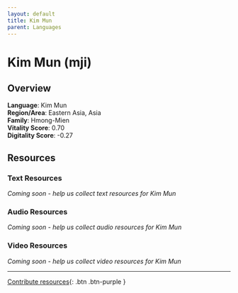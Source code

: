 ```yaml
---
layout: default
title: Kim Mun
parent: Languages
---
```


# Kim Mun (mji)

## Overview

**Language**: Kim Mun  
**Region/Area**: Eastern Asia, Asia  
**Family**: Hmong-Mien  
**Vitality Score**: 0.70  
**Digitality Score**: -0.27  

## Resources

### Text Resources
*Coming soon - help us collect text resources for Kim Mun*

### Audio Resources
*Coming soon - help us collect audio resources for Kim Mun*

### Video Resources
*Coming soon - help us collect video resources for Kim Mun*

---

[Contribute resources](https://fairtrain.github.io/){: .btn .btn-purple }
